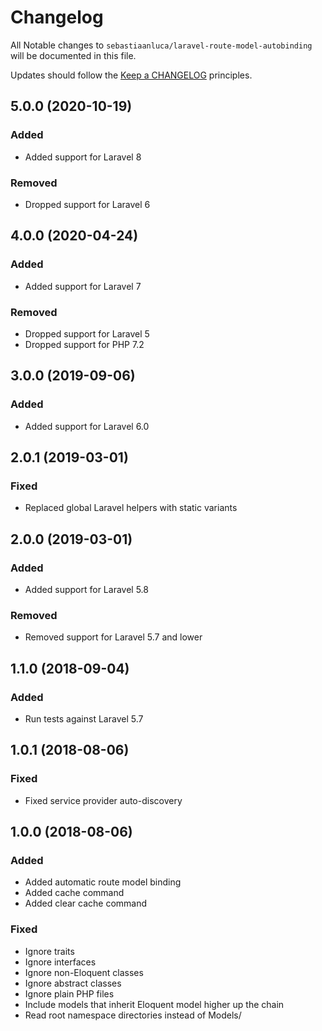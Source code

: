 # Changelog

All Notable changes to `sebastiaanluca/laravel-route-model-autobinding` will be documented in this file.

Updates should follow the [Keep a CHANGELOG](http://keepachangelog.com/) principles.

## 5.0.0 (2020-10-19)

### Added

- Added support for Laravel 8

### Removed

- Dropped support for Laravel 6

## 4.0.0 (2020-04-24)

### Added

- Added support for Laravel 7

### Removed

- Dropped support for Laravel 5
- Dropped support for PHP 7.2

## 3.0.0 (2019-09-06)

### Added

- Added support for Laravel 6.0

## 2.0.1 (2019-03-01)

### Fixed

- Replaced global Laravel helpers with static variants

## 2.0.0 (2019-03-01)

### Added

- Added support for Laravel 5.8

### Removed

- Removed support for Laravel 5.7 and lower

## 1.1.0 (2018-09-04)

### Added

- Run tests against Laravel 5.7

## 1.0.1 (2018-08-06)

### Fixed

- Fixed service provider auto-discovery

## 1.0.0 (2018-08-06)

### Added

- Added automatic route model binding
- Added cache command
- Added clear cache command

### Fixed

- Ignore traits
- Ignore interfaces
- Ignore non-Eloquent classes
- Ignore abstract classes
- Ignore plain PHP files
- Include models that inherit Eloquent model higher up the chain
- Read root namespace directories instead of Models/
